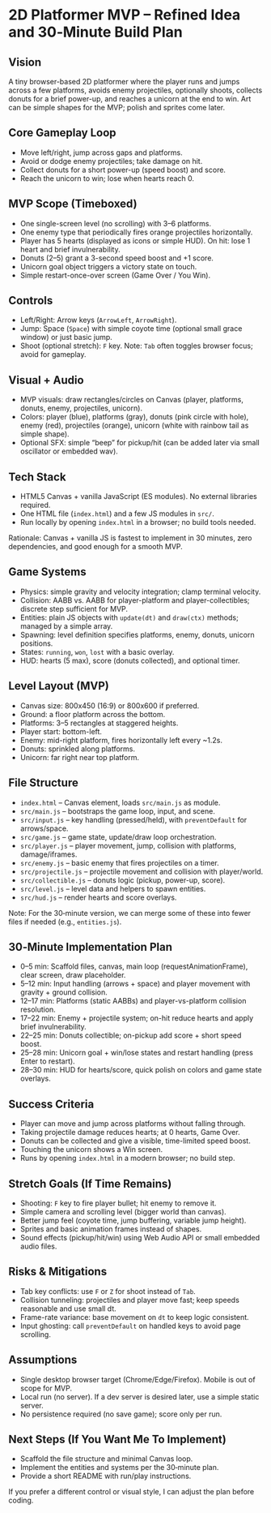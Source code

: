 <!-- moved to docs/ for OSS repo hygiene -->
# 2D Platformer MVP – Refined Idea and 30‑Minute Build Plan

## Vision
A tiny browser-based 2D platformer where the player runs and jumps across a few platforms, avoids enemy projectiles, optionally shoots, collects donuts for a brief power-up, and reaches a unicorn at the end to win. Art can be simple shapes for the MVP; polish and sprites come later.

## Core Gameplay Loop
- Move left/right, jump across gaps and platforms.
- Avoid or dodge enemy projectiles; take damage on hit.
- Collect donuts for a short power-up (speed boost) and score.
- Reach the unicorn to win; lose when hearts reach 0.

## MVP Scope (Timeboxed)
- One single-screen level (no scrolling) with 3–6 platforms.
- One enemy type that periodically fires orange projectiles horizontally.
- Player has 5 hearts (displayed as icons or simple HUD). On hit: lose 1 heart and brief invulnerability.
- Donuts (2–5) grant a 3-second speed boost and +1 score.
- Unicorn goal object triggers a victory state on touch.
- Simple restart-once-over screen (Game Over / You Win).

## Controls
- Left/Right: Arrow keys (`ArrowLeft`, `ArrowRight`).
- Jump: Space (`Space`) with simple coyote time (optional small grace window) or just basic jump.
- Shoot (optional stretch): `F` key. Note: `Tab` often toggles browser focus; avoid for gameplay.

## Visual + Audio
- MVP visuals: draw rectangles/circles on Canvas (player, platforms, donuts, enemy, projectiles, unicorn).
- Colors: player (blue), platforms (gray), donuts (pink circle with hole), enemy (red), projectiles (orange), unicorn (white with rainbow tail as simple shape).
- Optional SFX: simple “beep” for pickup/hit (can be added later via small oscillator or embedded wav).

## Tech Stack
- HTML5 Canvas + vanilla JavaScript (ES modules). No external libraries required.
- One HTML file (`index.html`) and a few JS modules in `src/`.
- Run locally by opening `index.html` in a browser; no build tools needed.

Rationale: Canvas + vanilla JS is fastest to implement in 30 minutes, zero dependencies, and good enough for a smooth MVP.

## Game Systems
- Physics: simple gravity and velocity integration; clamp terminal velocity.
- Collision: AABB vs. AABB for player-platform and player-collectibles; discrete step sufficient for MVP.
- Entities: plain JS objects with `update(dt)` and `draw(ctx)` methods; managed by a simple array.
- Spawning: level definition specifies platforms, enemy, donuts, unicorn positions.
- States: `running`, `won`, `lost` with a basic overlay.
- HUD: hearts (5 max), score (donuts collected), and optional timer.

## Level Layout (MVP)
- Canvas size: 800x450 (16:9) or 800x600 if preferred.
- Ground: a floor platform across the bottom.
- Platforms: 3–5 rectangles at staggered heights.
- Player start: bottom-left.
- Enemy: mid-right platform, fires horizontally left every ~1.2s.
- Donuts: sprinkled along platforms.
- Unicorn: far right near top platform.

## File Structure
- `index.html` – Canvas element, loads `src/main.js` as module.
- `src/main.js` – bootstraps the game loop, input, and scene.
- `src/input.js` – key handling (pressed/held), with `preventDefault` for arrows/space.
- `src/game.js` – game state, update/draw loop orchestration.
- `src/player.js` – player movement, jump, collision with platforms, damage/iframes.
- `src/enemy.js` – basic enemy that fires projectiles on a timer.
- `src/projectile.js` – projectile movement and collision with player/world.
- `src/collectible.js` – donuts logic (pickup, power-up, score).
- `src/level.js` – level data and helpers to spawn entities.
- `src/hud.js` – render hearts and score overlays.

Note: For the 30‑minute version, we can merge some of these into fewer files if needed (e.g., `entities.js`).

## 30‑Minute Implementation Plan
- 0–5 min: Scaffold files, canvas, main loop (requestAnimationFrame), clear screen, draw placeholder.
- 5–12 min: Input handling (arrows + space) and player movement with gravity + ground collision.
- 12–17 min: Platforms (static AABBs) and player-vs-platform collision resolution.
- 17–22 min: Enemy + projectile system; on-hit reduce hearts and apply brief invulnerability.
- 22–25 min: Donuts collectible; on-pickup add score + short speed boost.
- 25–28 min: Unicorn goal + win/lose states and restart handling (press Enter to restart).
- 28–30 min: HUD for hearts/score, quick polish on colors and game state overlays.

## Success Criteria
- Player can move and jump across platforms without falling through.
- Taking projectile damage reduces hearts; at 0 hearts, Game Over.
- Donuts can be collected and give a visible, time-limited speed boost.
- Touching the unicorn shows a Win screen.
- Runs by opening `index.html` in a modern browser; no build step.

## Stretch Goals (If Time Remains)
- Shooting: `F` key to fire player bullet; hit enemy to remove it.
- Simple camera and scrolling level (bigger world than canvas).
- Better jump feel (coyote time, jump buffering, variable jump height).
- Sprites and basic animation frames instead of shapes.
- Sound effects (pickup/hit/win) using Web Audio API or small embedded audio files.

## Risks & Mitigations
- Tab key conflicts: use `F` or `Z` for shoot instead of `Tab`.
- Collision tunneling: projectiles and player move fast; keep speeds reasonable and use small dt.
- Frame-rate variance: base movement on `dt` to keep logic consistent.
- Input ghosting: call `preventDefault` on handled keys to avoid page scrolling.

## Assumptions
- Single desktop browser target (Chrome/Edge/Firefox). Mobile is out of scope for MVP.
- Local run (no server). If a dev server is desired later, use a simple static server.
- No persistence required (no save game); score only per run.

## Next Steps (If You Want Me To Implement)
- Scaffold the file structure and minimal Canvas loop.
- Implement the entities and systems per the 30‑minute plan.
- Provide a short README with run/play instructions.

If you prefer a different control or visual style, I can adjust the plan before coding.
